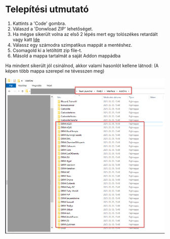 # Telepítési utmutató

1. Kattints a 'Code' gombra.
2. Válaszd a 'Donwload ZIP' lehetőséget.
3. Ha mégse sikerült volna az első 2 lépés mert egy tolószékes retardált vagy katt [Ide](https://github.com/szucsim/Wotlk_Tauri_DBM/archive/refs/heads/main.zip)
4. Válassz egy számodra szimpatikus mappát a mentéshez.
5. Csomagold ki a letöltött zip file-t.
6. Másold a mappa tartalmát a saját Addon mappádba

Ha mindent sikerült jól csinálnod, akkor valami hasonlót kellene látnod: (A képen több mappa szerepel ne tévesszen meg)

![Image of Yaktocat](https://github.com/szucsim/Wotlk_Tauri_DBM/blob/main/adoons.png)
